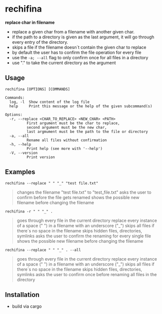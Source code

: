 # rechifina

**replace char in filename**


* replace a given char from a filename with another given char.
* if the path to a directory is given as the last argument, it will go through every entry of the directory.
* skips a file if the filename doesn`t contain the given char to replace
* by default the user has to confirm the file operation for every file
* use the ```-a; --all``` flag to only confirm once for all files in a directory
* use "." to take the current directory as the <path> argument

## Usage 

```
rechifina [OPTIONS] [COMMANDS]

Commands:
  log, -l  Show content of the log file
  help     Print this message or the help of the given subcommand(s)

Options:
  -r, --replace <CHAR_TO_REPLACE> <NEW_CHAR> <PATH>
          First argument must be the char to replace,
          second argument must be the new char,
          last argmument must be the path to the file or directory
  -a, --all
          Rename all files without confirmation
  -h, --help
          Print help (see more with '--help')
  -V, --version
          Print version
```

## Examples

```rechifina --replace " " "_" "test file.txt"```

>changes the filename "test file.txt" to "test_file.txt"
> asks the user to confirm before the file gets renamed
> shows the possible new filename before changing the filename

```rechifina -r " " "_" .```

> goes through every file in the current directory
> replace every instance of a space (" ") in a filename with an underscore ("_")
> skips all files if there`s no space in the filename
> skips hidden files, directories, symlinks
> asks the user to confirm the renaming for every single file
> shows the possible new filename before changing the filename


```rechifina --replace " " "_" . --all```

> goes through every file in the current directory
> replace every instance of a space (" ") in a filename with an underscore ("_")
> skips all files if there`s no space in the filename
> skips hidden files, directories, symlinks
> asks the user to confirm once before renaming all files in the directory

## Installation

* build via cargo

